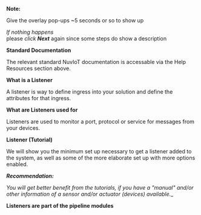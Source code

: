 **Note:**  

Give the overlay pop-ups ~5 seconds or so to show up  

_If nothing happens_  
    please _click **Next**_ again since some steps do show a description  
  
**Standard Documentation**

The relevant standard NuvIoT documentation is accessable via the Help Resources section above.
  
**What is a Listener**

A listener is way to define ingress into your solution and define the attributes for that ingress.  

**What are Listeners used for**

Listeners are used to monitor a port, protocol or service for messages from your devices.  

**Listener (Tutorial)**

We will show you the minimum set up necessary to get a listener added to the system, as well as some of the more elaborate set up with more options enabled.

**_Recommendation:_**

_You will get better benefit from the tutorials, if you have a "manual" and/or other information of a sensor and/or actuator (devices) available.__
  
**Listeners are part of the pipeline modules**  